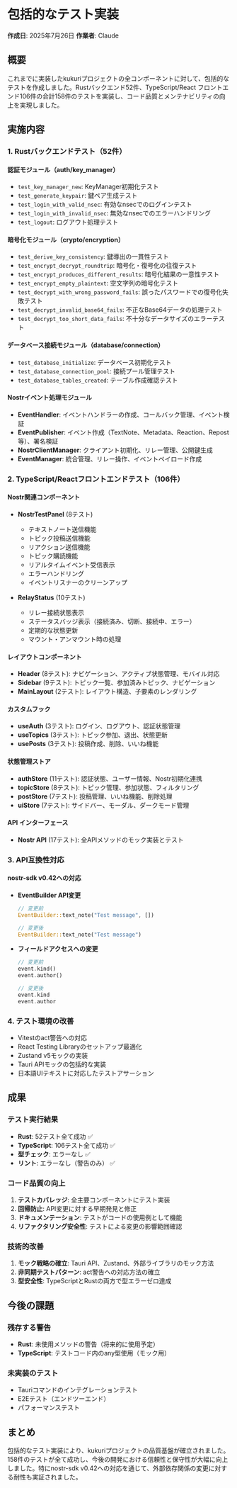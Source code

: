 # 包括的なテスト実装

**作成日**: 2025年7月26日
**作業者**: Claude

## 概要

これまでに実装したkukuriプロジェクトの全コンポーネントに対して、包括的なテストを作成しました。Rustバックエンド52件、TypeScript/React フロントエンド106件の合計158件のテストを実装し、コード品質とメンテナビリティの向上を実現しました。

## 実施内容

### 1. Rustバックエンドテスト（52件）

#### 認証モジュール（auth/key_manager）
- `test_key_manager_new`: KeyManager初期化テスト
- `test_generate_keypair`: 鍵ペア生成テスト
- `test_login_with_valid_nsec`: 有効なnsecでのログインテスト
- `test_login_with_invalid_nsec`: 無効なnsecでのエラーハンドリング
- `test_logout`: ログアウト処理テスト

#### 暗号化モジュール（crypto/encryption）
- `test_derive_key_consistency`: 鍵導出の一貫性テスト
- `test_encrypt_decrypt_roundtrip`: 暗号化・復号化の往復テスト
- `test_encrypt_produces_different_results`: 暗号化結果の一意性テスト
- `test_encrypt_empty_plaintext`: 空文字列の暗号化テスト
- `test_decrypt_with_wrong_password_fails`: 誤ったパスワードでの復号化失敗テスト
- `test_decrypt_invalid_base64_fails`: 不正なBase64データの処理テスト
- `test_decrypt_too_short_data_fails`: 不十分なデータサイズのエラーテスト

#### データベース接続モジュール（database/connection）
- `test_database_initialize`: データベース初期化テスト
- `test_database_connection_pool`: 接続プール管理テスト
- `test_database_tables_created`: テーブル作成確認テスト

#### Nostrイベント処理モジュール
- **EventHandler**: イベントハンドラーの作成、コールバック管理、イベント検証
- **EventPublisher**: イベント作成（TextNote、Metadata、Reaction、Repost等）、署名検証
- **NostrClientManager**: クライアント初期化、リレー管理、公開鍵生成
- **EventManager**: 統合管理、リレー操作、イベントペイロード作成

### 2. TypeScript/Reactフロントエンドテスト（106件）

#### Nostr関連コンポーネント
- **NostrTestPanel** (8テスト)
  - テキストノート送信機能
  - トピック投稿送信機能
  - リアクション送信機能
  - トピック購読機能
  - リアルタイムイベント受信表示
  - エラーハンドリング
  - イベントリスナーのクリーンアップ

- **RelayStatus** (10テスト)
  - リレー接続状態表示
  - ステータスバッジ表示（接続済み、切断、接続中、エラー）
  - 定期的な状態更新
  - マウント・アンマウント時の処理

#### レイアウトコンポーネント
- **Header** (8テスト): ナビゲーション、アクティブ状態管理、モバイル対応
- **Sidebar** (9テスト): トピック一覧、参加済みトピック、ナビゲーション
- **MainLayout** (2テスト): レイアウト構造、子要素のレンダリング

#### カスタムフック
- **useAuth** (3テスト): ログイン、ログアウト、認証状態管理
- **useTopics** (3テスト): トピック参加、退出、状態更新
- **usePosts** (3テスト): 投稿作成、削除、いいね機能

#### 状態管理ストア
- **authStore** (11テスト): 認証状態、ユーザー情報、Nostr初期化連携
- **topicStore** (8テスト): トピック管理、参加状態、フィルタリング
- **postStore** (7テスト): 投稿管理、いいね機能、削除処理
- **uiStore** (7テスト): サイドバー、モーダル、ダークモード管理

#### API インターフェース
- **Nostr API** (17テスト): 全APIメソッドのモック実装とテスト

### 3. API互換性対応

#### nostr-sdk v0.42への対応
- **EventBuilder API変更**
  ```rust
  // 変更前
  EventBuilder::text_note("Test message", [])
  
  // 変更後
  EventBuilder::text_note("Test message")
  ```

- **フィールドアクセスへの変更**
  ```rust
  // 変更前
  event.kind()
  event.author()
  
  // 変更後
  event.kind
  event.author
  ```

### 4. テスト環境の改善

- Vitestのact警告への対応
- React Testing Libraryのセットアップ最適化
- Zustand v5モックの実装
- Tauri APIモックの包括的な実装
- 日本語UIテキストに対応したテストアサーション

## 成果

### テスト実行結果
- **Rust**: 52テスト全て成功 ✅
- **TypeScript**: 106テスト全て成功 ✅
- **型チェック**: エラーなし ✅
- **リント**: エラーなし（警告のみ） ✅

### コード品質の向上
1. **テストカバレッジ**: 全主要コンポーネントにテスト実装
2. **回帰防止**: API変更に対する早期発見と修正
3. **ドキュメンテーション**: テストがコードの使用例として機能
4. **リファクタリング安全性**: テストによる変更の影響範囲確認

### 技術的改善
1. **モック戦略の確立**: Tauri API、Zustand、外部ライブラリのモック方法
2. **非同期テストパターン**: act警告への対応方法の確立
3. **型安全性**: TypeScriptとRustの両方で型エラーゼロ達成

## 今後の課題

### 残存する警告
- **Rust**: 未使用メソッドの警告（将来的に使用予定）
- **TypeScript**: テストコード内のany型使用（モック用）

### 未実装のテスト
- Tauriコマンドのインテグレーションテスト
- E2Eテスト（エンドツーエンド）
- パフォーマンステスト

## まとめ

包括的なテスト実装により、kukuriプロジェクトの品質基盤が確立されました。158件のテストが全て成功し、今後の開発における信頼性と保守性が大幅に向上しました。特にnostr-sdk v0.42への対応を通じて、外部依存関係の変更に対する耐性も実証されました。